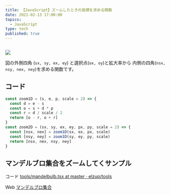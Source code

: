 ```yaml
---
title: 【JavaScript】ズームしたときの座標を求める関数
date: 2021-02-13 17:00:00
topics:
  - JavaScript
type: tech
published: true
---
```


```toc

```

![](https://elzup-image-storage.s3.amazonaws.com/blog/zoome-rect.png)

図の外側四角 (`sx, sy, ex, ey`) と選択点(`ox, oy`)と拡大率から 内側の四角(`nsx, nsy, nex, ney`)を求める関数です。

## コード

```js
const zoom1D = (s, e, p, scale = 2) => {
  const d = e - s
  const o = s + d * p
  const r = d / scale / 2
  return [o - r, o + r]
}
const zoom2D = (sx, sy, ex, ey, px, py, scale = 2) => {
  const [nsx, nex] = zoom1D(sx, ex, px, scale)
  const [nsy, ney] = zoom1D(sy, ey, py, scale)
  return [nsx, nex, nsy, ney]
}
```

## マンデルブロ集合をズームしてくサンプル

コード [tools/mandelbulb\.tsx at master · elzup/tools](https://github.com/elzup/tools/blob/master/src/pages/mandelbulb.tsx)

Web [マンデルブロ集合](https://tools.anozon.me/mandelbulb)
